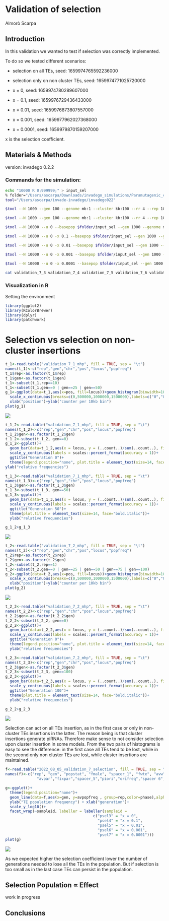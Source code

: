 Validation of selection
================
Almorò Scarpa

## Introduction

In this validation we wanted to test if selection was correctly
implemented.

To do so we tested different scenarios:

-   selection on all TEs, seed: 1659974765592236000

-   selection only on non cluster TEs, seed: 1659974771025720000

-   x = 0, seed: 1659974780289607000

-   x = 0.1, seed: 1659976729436433000

-   x = 0.01, seed: 1659976873807557000

-   x = 0.001, seed: 1659977962027368000

-   x = 0.0001, seed: 1659979870159207000

x is the selection coefficient.

## Materials & Methods

version: invadego 0.2.2

### Commands for the simulation:

``` bash
echo "10000 R 0;999999;" > input_sel
% folder="/Users/ascarpa/Downloads/invadego_simulations/Paramutagenic_chain_reaction/Validation"
tool="/Users/ascarpa/invade-invadego/invadego022"

$tool --N 1000 --gen 100 --genome mb:1 --cluster kb:100 --rr 4 --rep 100 --u 0.1 --basepop 100 --steps 25 -x 0.1 --file-mhp $folder/validation_7_1_mhp> $folder/validation_7_1

$tool --N 1000 --gen 100 --genome mb:1 --cluster kb:100 --rr 4 --rep 100 --u 0.1 --basepop 100 --steps 25 -x 0.1 -no-x-cluins --file-mhp $folder/validation_7_2_mhp> $folder/validation_7_2

$tool --N 10000 --u 0 --basepop $folder/input_sel --gen 1000 --genome mb:1 --steps 10 --rr 0 --rep 100 --sampleid psel3 > $folder/validation_7_3

$tool --N 10000 --u 0 -x 0.1 --basepop $folder/input_sel --gen 1000 --genome mb:1 --steps 10 --rr 0 --rep 100 --sampleid psel4 > $folder/validation_7_4

$tool --N 10000 --u 0 -x 0.01 --basepop $folder/input_sel --gen 1000 --genome mb:1 --steps 10 --rr 0 --rep 100 --sampleid psel5 > $folder/validation_7_5

$tool --N 10000 --u 0 -x 0.001 --basepop $folder/input_sel --gen 1000 --genome mb:1 --steps 10 --rr 0 --rep 100 --sampleid psel6 > $folder/validation_7_6

$tool --N 10000 --u 0 -x 0.0001 --basepop $folder/input_sel --gen 1000 --genome mb:1 --steps 10 --rr 0 --rep 100 --sampleid psel7 > $folder/validation_7_7

cat validation_7_3 validation_7_4 validation_7_5 validation_7_6 validation_7_7 |grep -v "^Invade"|grep -v "^#" > 2022_08_05_Validation_7_selection
```

### Visualization in R

Setting the environment

``` r
library(ggplot2)
library(RColorBrewer)
library(dplyr)
library(patchwork)
```

# Selection vs selection on non-cluster insertions

``` r
t_1<-read.table("validation_7_1_mhp", fill = TRUE, sep = "\t")
names(t_1)<-c("rep","gen","chr","pos","locus","popfreq")
t_1$rep<-as.factor(t_1$rep)
t_1$gen<-as.factor(t_1$gen)
t_1<-subset(t_1,rep==10)
t_1<-subset(t_1,gen==0 | gen==25 | gen==50)
g_1<-ggplot(data=t_1,aes(x=pos, fill=locus))+geom_histogram(binwidth=10000)+facet_grid(gen~chr, scales="free_x", space = "free_x")+
  scale_x_continuous(breaks=c(0,500000,1000000,1500000),labels=c("0","0.5m","1m","1.5m"))+
  xlab("position")+ylab("counter per 10kb bin")
plot(g_1)
```

![](2022_08_05_Validation_7_selection_files/figure-gfm/unnamed-chunk-3-1.png)<!-- -->

``` r
t_1_2<-read.table("validation_7_1_mhp", fill = TRUE, sep = "\t")
names(t_1_2)<-c("rep","gen","chr","pos","locus","popfreq")
t_1_2$gen<-as.factor(t_1_2$gen)
t_1_2<-subset(t_1_2, gen==0)
g_1_2<-ggplot()+
  geom_bar(data=t_1_2,aes(x = locus, y = (..count..)/sum(..count..), fill = locus))+ 
  scale_y_continuous(labels = scales::percent_format(accuracy = 1))+
  ggtitle("Generation 0")+
  theme(legend.position="none", plot.title = element_text(size=14, face="bold.italic"))+
ylab("relative frequencies")

t_1_3<-read.table("validation_7_1_mhp", fill = TRUE, sep = "\t")
names(t_1_3)<-c("rep","gen","chr","pos","locus","popfreq")
t_1_3$gen<-as.factor(t_1_3$gen)
t_1_3<-subset(t_1_3, gen==50)
g_1_3<-ggplot()+
  geom_bar(data=t_1_3,aes(x = locus, y = (..count..)/sum(..count..), fill = locus))+ 
  scale_y_continuous(labels = scales::percent_format(accuracy = 1))+
  ggtitle("Generation 50")+
  theme(plot.title = element_text(size=14, face="bold.italic"))+
  ylab("relative frequencies")

g_1_2+g_1_3
```

![](2022_08_05_Validation_7_selection_files/figure-gfm/unnamed-chunk-3-2.png)<!-- -->

``` r
t_2<-read.table("validation_7_2_mhp", fill = TRUE, sep = "\t")
names(t_2)<-c("rep","gen","chr","pos","locus","popfreq")
t_2$rep<-as.factor(t_2$rep)
t_2$gen<-as.factor(t_2$gen)
t_2<-subset(t_2,rep==1)
t_2<-subset(t_2,gen==0 | gen==25 | gen==50 | gen==75 | gen==100)
g_2<-ggplot(data=t_2,aes(x=pos, fill=locus))+geom_histogram(binwidth=10000)+facet_grid(gen~chr, scales="free_x", space = "free_x")+
  scale_x_continuous(breaks=c(0,500000,1000000,1500000),labels=c("0","0.5m","1m","1.5m"))+
  xlab("position")+ylab("counter per 10kb bin")
plot(g_2)
```

![](2022_08_05_Validation_7_selection_files/figure-gfm/unnamed-chunk-3-3.png)<!-- -->

``` r
t_2_2<-read.table("validation_7_2_mhp", fill = TRUE, sep = "\t")
names(t_2_2)<-c("rep","gen","chr","pos","locus","popfreq")
t_2_2$gen<-as.factor(t_2_2$gen)
t_2_2<-subset(t_2_2, gen==0)
g_2_2<-ggplot()+
  geom_bar(data=t_2_2,aes(x = locus, y = (..count..)/sum(..count..), fill = locus))+ 
  scale_y_continuous(labels = scales::percent_format(accuracy = 1))+
  ggtitle("Generation 0")+
  theme(legend.position="none", plot.title = element_text(size=14, face="bold.italic"))+
  ylab("relative frequencies")

t_2_3<-read.table("validation_7_2_mhp", fill = TRUE, sep = "\t")
names(t_2_3)<-c("rep","gen","chr","pos","locus","popfreq")
t_2_3$gen<-as.factor(t_2_3$gen)
t_2_3<-subset(t_2_3, gen==100)
g_2_3<-ggplot()+
  geom_bar(data=t_2_3,aes(x = locus, y = (..count..)/sum(..count..), fill = locus))+ 
  scale_y_continuous(labels = scales::percent_format(accuracy = 1))+
  ggtitle("Generation 100")+
  theme(plot.title = element_text(size=14, face="bold.italic"))+
  ylab("relative frequencies")

g_2_2+g_2_3
```

![](2022_08_05_Validation_7_selection_files/figure-gfm/unnamed-chunk-3-4.png)<!-- -->

Selection can act on all TEs insertion, as in the first case or only in
non-cluster TEs insertions in the latter. The reason being is that
cluster insertions generate piRNAs. Therefore make sense to not consider
selection upon cluster insertion in some models. From the two pairs of
histograms is easy to see the difference: in the first case all TEs tend
to be lost, while in the second only non cluster TEs are lost, while
cluster insertions are maintained.

``` r
f<-read.table("2022_08_05_validation_7_selection", fill = TRUE, sep = "\t")
names(f)<-c("rep", "gen", "popstat", "fmale", "spacer_1", "fwte", "avw", "avtes", "avpopfreq", "fixed","spacer_2","phase","fwpirna","spacer_3","fwcli","avcli","fixcli","spacer_4","fwpar_yespi","fwpar_nopi",
              "avpar","fixpar","spacer_5","piori","orifreq","spacer 6", "sampleid")

g<-ggplot()+
  theme(legend.position="none")+
  geom_line(data=f,aes(x=gen, y=avpopfreq , group=rep,color=phase),alpha=1,size=0.7)+
  ylab("TE population frequency") + xlab("generation")+
  scale_y_log10()+
  facet_wrap(~sampleid, labeller = labeller(sampleid = 
                                       c("psel3" = "x = 0",
                                         "psel4" = "x = 0.1",
                                         "psel5" = "x = 0.01",
                                         "psel6" = "x = 0.001",
                                         "psel7" = "x = 0.0001")))
plot(g)
```

![](2022_08_05_Validation_7_selection_files/figure-gfm/unnamed-chunk-4-1.png)<!-- -->

As we expected higher the selection coefficient lower the number of
generations needed to lose all the TEs in the population. But if
selection is too small as in the last case TEs can persist in the
population.

## Selection Population ∝ Effect

work in progress

## Conclusions
